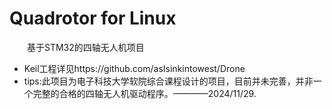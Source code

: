 # Quadrotor for Linux 
&emsp;&emsp;基于STM32的四轴无人机项目  

- Keil工程详见https://github.com/asIsinkintowest/Drone
- tips:此项目为电子科技大学软院综合课程设计的项目，目前并未完善，并非一个完整的合格的四轴无人机驱动程序。————2024/11/29.

